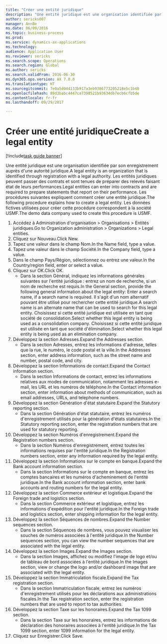 ```yaml
--- 
title: "Créer une entité juridique"
description: "Une entité juridique est une organisation identifiée par son enregistrement auprès d'une autorité juridique."
author: sericks007
manager: AnnBe
ms.date: 06/09/2016
ms.topic: business-process
ms.prod: 
ms.service: dynamics-ax-applications
ms.technology: 
audience: Application User
ms.reviewer: sericks
ms.search.scope: Operations
ms.search.region: Global
ms.author: sericks
ms.search.validFrom: 2016-06-30
ms.dyn365.ops.version: AX 7.0.0
ms.translationtype: HT
ms.sourcegitcommit: 7e0a5d044133b917a3eb9386773205218e5c1b40
ms.openlocfilehash: 89d3babc4447ca7398521b93634db7ecb6cfb5de
ms.contentlocale: fr-fr
ms.lasthandoff: 09/29/2017

---
```

# <a name="create-a-legal-entity"></a><span data-ttu-id="60336-103">Créer une entité juridique</span><span class="sxs-lookup"><span data-stu-id="60336-103">Create a legal entity</span></span>

[!include[task guide banner](../../includes/task-guide-banner.md)]

<span data-ttu-id="60336-104">Une entité juridique est une organisation identifiée par son enregistrement auprès d'une autorité juridique.</span><span class="sxs-lookup"><span data-stu-id="60336-104">A legal entity is an organization that is identified through registration with a legal authority.</span></span> <span data-ttu-id="60336-105">Les entités juridiques peuvent passer des contrats et sont tenues de préparer des relevés faisant état de leurs performances.</span><span class="sxs-lookup"><span data-stu-id="60336-105">Legal entities can enter into contracts and are required to prepare statements that report on their performance.</span></span> <span data-ttu-id="60336-106">Les procédures suivantes expliquent comment créer une entité juridique.</span><span class="sxs-lookup"><span data-stu-id="60336-106">The following procedure explains how to create a legal entity.</span></span> <span data-ttu-id="60336-107">Les données fictives utilisées pour créer cette procédure correspondent à la société USMF.</span><span class="sxs-lookup"><span data-stu-id="60336-107">The demo data company used to create this procedure is USMF.</span></span>

1. <span data-ttu-id="60336-108">Accédez à Administration d'organisation > Organisations > Entités juridiques.</span><span class="sxs-lookup"><span data-stu-id="60336-108">Go to Organization administration > Organizations > Legal entities.</span></span>
2. <span data-ttu-id="60336-109">Cliquez sur Nouveau.</span><span class="sxs-lookup"><span data-stu-id="60336-109">Click New.</span></span>
3. <span data-ttu-id="60336-110">Tapez une valeur dans le champ Nom.</span><span class="sxs-lookup"><span data-stu-id="60336-110">In the Name field, type a value.</span></span>
4. <span data-ttu-id="60336-111">Tapez une valeur dans le champ Société.</span><span class="sxs-lookup"><span data-stu-id="60336-111">In the Company field, type a value.</span></span>
5. <span data-ttu-id="60336-112">Dans le champ Pays/Région, sélectionnez ou entrez une valeur.</span><span class="sxs-lookup"><span data-stu-id="60336-112">In the Country/region field, enter or select a value.</span></span>
6. <span data-ttu-id="60336-113">Cliquez sur OK.</span><span class="sxs-lookup"><span data-stu-id="60336-113">Click OK.</span></span>
    * <span data-ttu-id="60336-114">Dans la section Général, indiquez les informations générales suivantes sur l'entité juridique : entrez un nom de recherche, si un nom de recherche est requis.</span><span class="sxs-lookup"><span data-stu-id="60336-114">In the General section, provide the following general information about the legal entity: Enter a search name, if a search name is required.</span></span> <span data-ttu-id="60336-115">Il s'agit d'un nom alternatif pouvant être utilisé pour rechercher cette entité juridique.</span><span class="sxs-lookup"><span data-stu-id="60336-115">A search name is an alternate name that can be used to search for this legal entity.</span></span> <span data-ttu-id="60336-116">Choisissez si cette entité juridique est utilisée en tant que société de consolidation.</span><span class="sxs-lookup"><span data-stu-id="60336-116">Select whether this legal entity is being used as a consolidation company.</span></span> <span data-ttu-id="60336-117">Choisissez si cette entité juridique est utilisée en tant que société d'élimination.</span><span class="sxs-lookup"><span data-stu-id="60336-117">Select whether this legal entity is being used as an elimination company.</span></span>  
7. <span data-ttu-id="60336-118">Développez la section Adresses.</span><span class="sxs-lookup"><span data-stu-id="60336-118">Expand the Addresses section.</span></span>
    * <span data-ttu-id="60336-119">Dans la section Adresses, entrez les informations d'adresse, telles que la rue, le numéro, le code postal et la ville.</span><span class="sxs-lookup"><span data-stu-id="60336-119">In the Addresses section, enter address information, such as the street name and number, postal code, and city.</span></span>  
8. <span data-ttu-id="60336-120">Développez la section Informations de contact.</span><span class="sxs-lookup"><span data-stu-id="60336-120">Expand the Contact information section.</span></span>
    * <span data-ttu-id="60336-121">Dans la section Informations de contact, entrez les informations relatives aux modes de communication, notamment les adresses e-mail, les URL et les numéros de téléphone.</span><span class="sxs-lookup"><span data-stu-id="60336-121">In the Contact information section, enter information about methods of communication, such as email addresses, URLs, and telephone numbers.</span></span>  
9. <span data-ttu-id="60336-122">Développez la section Génération d'état statutaire.</span><span class="sxs-lookup"><span data-stu-id="60336-122">Expand the Statutory reporting section.</span></span>
    * <span data-ttu-id="60336-123">Dans la section Génération d'état statutaire, entrez les numéros d'enregistrement utilisés pour la génération d'états statutaires.</span><span class="sxs-lookup"><span data-stu-id="60336-123">In the Statutory reporting section, enter the registration numbers that are used for statutory reporting.</span></span>  
10. <span data-ttu-id="60336-124">Développez la section Numéros d'enregistrement.</span><span class="sxs-lookup"><span data-stu-id="60336-124">Expand the Registration numbers section.</span></span>
    * <span data-ttu-id="60336-125">Dans la section Numéros d'enregistrement, entrez toutes les informations requises par l'entité juridique.</span><span class="sxs-lookup"><span data-stu-id="60336-125">In the Registration numbers section, enter any information required by the legal entity.</span></span>  
11. <span data-ttu-id="60336-126">Développez la section Informations sur le compte en banque.</span><span class="sxs-lookup"><span data-stu-id="60336-126">Expand the Bank account information section.</span></span>
    * <span data-ttu-id="60336-127">Dans la section Informations sur le compte en banque, entrez les comptes bancaires et les numéros d'acheminement de l'entité juridique.</span><span class="sxs-lookup"><span data-stu-id="60336-127">In the Bank account information section, enter bank accounts and routing numbers for the legal entity.</span></span>  
12. <span data-ttu-id="60336-128">Développez la section Commerce extérieur et logistique.</span><span class="sxs-lookup"><span data-stu-id="60336-128">Expand the Foreign trade and logistics section.</span></span>
    * <span data-ttu-id="60336-129">Dans la section Commerce extérieur et logistique, entrez les informations d'expédition pour l'entité juridique.</span><span class="sxs-lookup"><span data-stu-id="60336-129">In the Foreign trade and logistics section, enter shipping information for the legal entity.</span></span>  
13. <span data-ttu-id="60336-130">Développez la section Séquences de nombres.</span><span class="sxs-lookup"><span data-stu-id="60336-130">Expand the Number sequences section.</span></span>
    * <span data-ttu-id="60336-131">Dans la section Séquences de nombres, vous pouvez visualiser les souches de numéros associées à l'entité juridique.</span><span class="sxs-lookup"><span data-stu-id="60336-131">In the Number sequences section, you can view the number sequences that are associated with the legal entity.</span></span>  
14. <span data-ttu-id="60336-132">Développez la section Images.</span><span class="sxs-lookup"><span data-stu-id="60336-132">Expand the Images section.</span></span>
    * <span data-ttu-id="60336-133">Dans la section Images, affichez ou modifiez l'image de logo et/ou de tableau de bord associées à l'entité juridique.</span><span class="sxs-lookup"><span data-stu-id="60336-133">In the Images section, view or change the logo and/or dashboard image that are associated with the legal entity.</span></span>  
15. <span data-ttu-id="60336-134">Développez la section Immatriculation fiscale.</span><span class="sxs-lookup"><span data-stu-id="60336-134">Expand the Tax registration section.</span></span>
    * <span data-ttu-id="60336-135">Dans la section Immatriculation fiscale, entrez les numéros d'enregistrement utilisés pour les déclarations aux administrations fiscales.</span><span class="sxs-lookup"><span data-stu-id="60336-135">In the Tax registration section, enter the registration numbers that are used to report to tax authorities.</span></span>  
16. <span data-ttu-id="60336-136">Développez la section Taxe sur les honoraires.</span><span class="sxs-lookup"><span data-stu-id="60336-136">Expand the Tax 1099 section.</span></span>
    * <span data-ttu-id="60336-137">Dans la section Taxe sur les honoraires, entrez les informations de déclaration des honoraires associées à l'entité juridique.</span><span class="sxs-lookup"><span data-stu-id="60336-137">In the Tax 1099 section, enter 1099 information for the legal entity.</span></span>  
17. <span data-ttu-id="60336-138">Cliquez sur Enregistrer.</span><span class="sxs-lookup"><span data-stu-id="60336-138">Click Save.</span></span>


